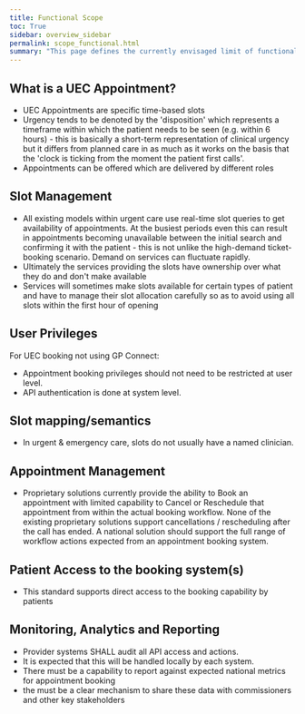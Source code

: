 ```yaml
---
title: Functional Scope
toc: True
sidebar: overview_sidebar
permalink: scope_functional.html
summary: "This page defines the currently envisaged limit of functional scope for the direct booking standards"
---
```


## What is a UEC Appointment?
* UEC Appointments are specific time-based slots 
* Urgency tends to be denoted by the 'disposition' which represents a timeframe within which the patient needs to be seen (e.g. within 6 hours) - this is basically a short-term representation of clinical urgency but it differs from planned care in as much as it works on the basis that the 'clock is ticking from the moment the patient first calls'. 
* Appointments can be offered which are delivered by different roles

## Slot Management 
* All existing models within urgent care use real-time slot queries to get availability of appointments. At the busiest periods even this can result in appointments becoming unavailable between the initial search and confirming it with the patient - this is not unlike the high-demand ticket-booking scenario. Demand on services can fluctuate rapidly.
* Ultimately the services providing the slots have ownership over what they do and don't make available
* Services will sometimes make slots available for certain types of patient and have to manage their slot allocation carefully so as to avoid using all slots within the first hour of opening 
  
## User Privileges 
For UEC booking not using GP Connect:
* Appointment booking privileges should not need to be restricted at user level. 
* API authentication is done at system level. 

## Slot mapping/semantics
* In urgent & emergency care, slots do not usually have a named clinician.

## Appointment Management 
* Proprietary solutions currently provide the ability to Book an appointment with limited capability to Cancel or Reschedule that appointment from within the actual booking workflow. None of the existing proprietary solutions support cancellations / rescheduling after the call has ended.
A national solution should support the full range of workflow actions expected from an appointment booking system.

## Patient Access to the booking system(s)
* This standard supports direct access to the booking capability by patients

## Monitoring, Analytics and Reporting 
* Provider systems SHALL audit all API access and actions.
* It is expected that this will be handled locally by each system. 
* There must be a capability to report against expected national metrics for appointment booking 
* the must be a clear mechanism to share these data with commissioners and other key stakeholders
